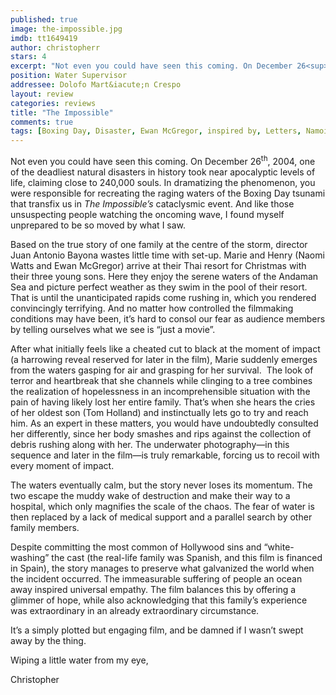 ```yaml
---
published: true
image: the-impossible.jpg
imdb: tt1649419
author: christopherr 
stars: 4
excerpt: "Not even you could have seen this coming. On December 26<sup>th</sup>, 2004, one of the deadliest natural disasters in history took near apocalyptic levels of life, claiming close to 240,000 souls. In dramatizing the phenomenon, you were responsible for recreating the raging waters of the Boxing Day tsunami that transfix us in <em>The Impossible&rsquo;s</em> cataclysmic event. And like those unsuspecting people watching the oncoming wave, I found myself unprepared to be so moved by what I saw."
position: Water Supervisor
addressee: Dolofo Mart&iacute;n Crespo
layout: review
categories: reviews
title: "The Impossible"
comments: true
tags: [Boxing Day, Disaster, Ewan McGregor, inspired by, Letters, Namoi Watts, natural, Oscar, The Impossible, true events, true story, tsunami, water]
---
```

<p>Not even you could have seen this coming. On December 26<sup>th</sup>, 2004, one of the deadliest natural disasters in history took near apocalyptic levels of life, claiming close to 240,000 souls. In dramatizing the phenomenon, you were responsible for recreating the raging waters of the Boxing Day tsunami that transfix us in <em>The Impossible&rsquo;s</em> cataclysmic event. And like those unsuspecting people watching the oncoming wave, I found myself unprepared to be so moved by what I saw.</p>
<p>Based on the true story of one family at the centre of the storm, director Juan Antonio Bayona wastes little time with set-up. Marie and Henry (Naomi Watts and Ewan McGregor) arrive at their Thai resort for Christmas with their three young sons. Here they enjoy the serene waters of the Andaman Sea and picture perfect weather as they swim in the pool of their resort. That is until the unanticipated rapids come rushing in, which you rendered convincingly terrifying. And no matter how controlled the filmmaking conditions may have been, it&rsquo;s hard to consol our fear as audience members by telling ourselves what we see is &ldquo;just a movie&rdquo;.&nbsp;</p>
<p>After what initially feels like a cheated cut to black at the moment of impact (a harrowing reveal reserved for later in the film), Marie suddenly emerges from the waters gasping for air and grasping for her survival.&nbsp; The look of terror and heartbreak that she channels while clinging to a tree combines the realization of hopelessness in an incomprehensible situation with the pain of having likely lost her entire family. That&rsquo;s when she hears the cries of her oldest son (Tom Holland) and instinctually lets go to try and reach him. As an expert in these matters, you would have undoubtedly consulted her differently, since her body smashes and rips against the collection of debris rushing along with her. The underwater photography&mdash;in this sequence and later in the film&mdash;is truly remarkable, forcing us to recoil with every moment of impact.</p>
<p>The waters eventually calm, but the story never loses its momentum. The two escape the muddy wake of destruction and make their way to a hospital, which only magnifies the scale of the chaos. The fear of water is then replaced by a lack of medical support and a parallel search by other family members.&nbsp;</p>
<p>Despite committing the most common of Hollywood sins and &ldquo;white-washing&rdquo; the cast (the real-life family was Spanish, and this film is financed in Spain), the story manages to preserve what galvanized the world when the incident occurred. The immeasurable suffering of people an ocean away inspired universal empathy. The film balances this by offering a glimmer of hope, while also acknowledging that this family&rsquo;s experience was extraordinary in an already extraordinary circumstance.</p>
<p>It&rsquo;s a simply plotted but engaging film, and be damned if I wasn&rsquo;t swept away by the thing.</p>
<p>Wiping a little water from my eye,</p>
<p>Christopher</p>
